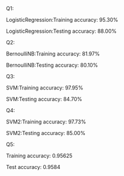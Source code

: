 Q1:

LogisticRegression:Training accuracy: 95.30%

LogisticRegression:Testing accuracy: 88.00%

Q2:

BernoulliNB:Training accuracy: 81.97%

BernoulliNB:Testing accuracy: 80.10%

Q3:

SVM:Training accuracy: 97.95%

SVM:Testing accuracy: 84.70%

Q4:

SVM2:Training accuracy: 97.73%

SVM2:Testing accuracy: 85.00%

Q5:

Training accuracy: 0.95625

Test accuracy: 0.9584
